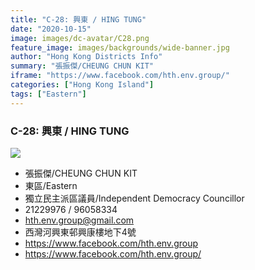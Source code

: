 ```yaml
---
title: "C-28: 興東 / HING TUNG"
date: "2020-10-15"
image: images/dc-avatar/C28.png
feature_image: images/backgrounds/wide-banner.jpg
author: "Hong Kong Districts Info"
summary: "張振傑/CHEUNG CHUN KIT"
iframe: "https://www.facebook.com/hth.env.group/"
categories: ["Hong Kong Island"]
tags: ["Eastern"]
---
```


### C-28: 興東 / HING TUNG  
![](/images/dc-avatar/C28.png)  

 - 張振傑/CHEUNG CHUN KIT  
 - 東區/Eastern  
 - 獨立民主派區議員/Independent Democracy Councillor  
 - 21229976 / 96058334  
 - hth.env.group@gmail.com  
 - 西灣河興東邨興康樓地下4號  
 - https://www.facebook.com/hth.env.group  
 - https://www.facebook.com/hth.env.group/
